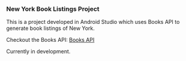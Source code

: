 ### New York Book Listings Project
This is a project developed in Android Studio which uses Books API to generate book listings of New
York.

Checkout the Books API: [Books API](https://developer.nytimes.com/docs/books-product/1/overview)

Currently in development.
